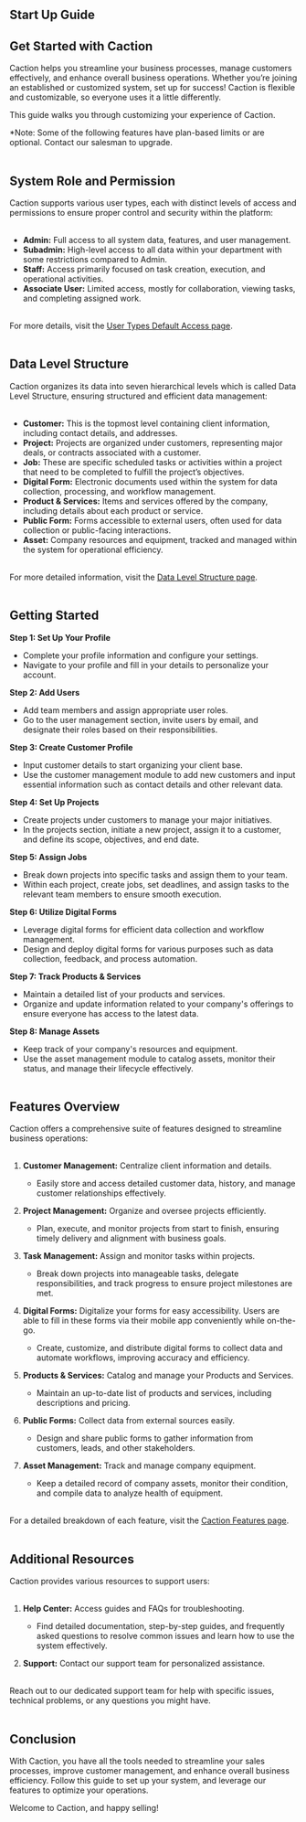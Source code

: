 ## Start Up Guide

## Get Started with Caction

Caction helps you streamline your business processes, manage customers effectively, and enhance overall business operations. Whether you’re joining an established or customized system, set up for success! Caction is flexible and customizable, so everyone uses it a little differently.<br>

This guide walks you through customizing your experience of Caction.<br>

*Note: Some of the following features have plan-based limits or are optional. Contact our salesman to upgrade.<br><br>


## System Role and Permission

Caction supports various user types, each with distinct levels of access and permissions to ensure proper control and security within the platform:<br><br>

- **Admin:** Full access to all system data, features, and user management.
- **Subadmin:** High-level access to all data within your department with some restrictions compared to Admin.
- **Staff:** Access primarily focused on task creation, execution, and operational activities.
- **Associate User:** Limited access, mostly for collaboration, viewing tasks, and completing assigned work.<br><br>
  
For more details, visit the [User Types Default Access page](https://salesconnection.github.io/Sales-Connection-Support/User_Types_Default_Access.html).<br><br>


## Data Level Structure

Caction organizes its data into seven hierarchical levels which is called Data Level Structure, ensuring structured and efficient data management:<br><br>

- **Customer:** This is the topmost level containing client information, including contact details, and addresses.
- **Project:** Projects are organized under customers, representing major deals,  or contracts associated with a customer.
- **Job:** These are specific scheduled tasks or activities within a project that need to be completed to fulfill the project’s objectives.
- **Digital Form:** Electronic documents used within the system for data collection, processing, and workflow management.
- **Product & Services:** Items and services offered by the company, including details about each product or service.
- **Public Form:** Forms accessible to external users, often used for data collection or public-facing interactions.
- **Asset:** Company resources and equipment, tracked and managed within the system for operational efficiency.<br><br>

For more detailed information, visit the [Data Level Structure page](https://salesconnection.github.io/Sales-Connection-Support/Data_Level_Structure.html).<br><br>


## Getting Started

**Step 1: Set Up Your Profile**<br>
- Complete your profile information and configure your settings.
- Navigate to your profile and fill in your details to personalize your account.<br>

**Step 2: Add Users**
- Add team members and assign appropriate user roles.
- Go to the user management section, invite users by email, and designate their roles based on their responsibilities.<br>

**Step 3: Create Customer Profile**
- Input customer details to start organizing your client base.
- Use the customer management module to add new customers and input essential information such as contact details and other relevant data.<br>

**Step 4: Set Up Projects**
- Create projects under customers to manage your major initiatives.
- In the projects section, initiate a new project, assign it to a customer, and define its scope, objectives, and end date.<br>

**Step 5: Assign Jobs**
- Break down projects into specific tasks and assign them to your team.
- Within each project, create jobs, set deadlines, and assign tasks to the relevant team members to ensure smooth execution.<br>

**Step 6: Utilize Digital Forms**
- Leverage digital forms for efficient data collection and workflow management.
- Design and deploy digital forms for various purposes such as data collection, feedback, and process automation.<br>

**Step 7: Track Products & Services**
- Maintain a detailed list of your products and services.
- Organize and update information related to your company's offerings to ensure everyone has access to the latest data.<br>

**Step 8: Manage Assets**
- Keep track of your company's resources and equipment.
- Use the asset management module to catalog assets, monitor their status, and manage their lifecycle effectively.<br><br>


## Features Overview

Caction offers a comprehensive suite of features designed to streamline business operations:<br><br>

1. **Customer Management:** Centralize client information and details.
   - Easily store and access detailed customer data, history, and manage customer relationships effectively.<br>

2. **Project Management:** Organize and oversee projects efficiently.
   - Plan, execute, and monitor projects from start to finish, ensuring timely delivery and alignment with business goals.<br>
     
3. **Task Management:** Assign and monitor tasks within projects.
   - Break down projects into manageable tasks, delegate responsibilities, and track progress to ensure project milestones are met.<br>

4. **Digital Forms:** Digitalize your forms for easy accessibility. Users are able to fill in these forms via their mobile app conveniently while on-the-go.
   - Create, customize, and distribute digital forms to collect data and automate workflows, improving accuracy and efficiency.<br>

5. **Products & Services:** Catalog and manage your Products and Services.
   - Maintain an up-to-date list of products and services, including descriptions and pricing.<br>

6. **Public Forms:** Collect data from external sources easily.
   - Design and share public forms to gather information from customers, leads, and other stakeholders.<br>

7. **Asset Management:** Track and manage company equipment.
   - Keep a detailed record of company assets, monitor their condition, and compile data to analyze health of equipment.<br><br>

For a detailed breakdown of each feature, visit the [Caction Features page](https://salesconnection.github.io/Sales-Connection-Support/#features-knowledge).<br><br>


## Additional Resources

Caction provides various resources to support users:<br><br>

1. **Help Center:** Access guides and FAQs for troubleshooting.
   - Find detailed documentation, step-by-step guides, and frequently asked questions to resolve common issues and learn how to use the system effectively.
    
2. **Support:** Contact our support team for personalized assistance.<br><br>

Reach out to our dedicated support team for help with specific issues, technical problems, or any questions you might have.<br><br>


## Conclusion

With Caction, you have all the tools needed to streamline your sales processes, improve customer management, and enhance overall business efficiency. Follow this guide to set up your system, and leverage our features to optimize your operations.<br>

Welcome to Caction, and happy selling!<br><br>

<!-- [Link Text](https://salesconnection.github.io/Sales-Connection-Support/Start_Up_Guide.html) -->
